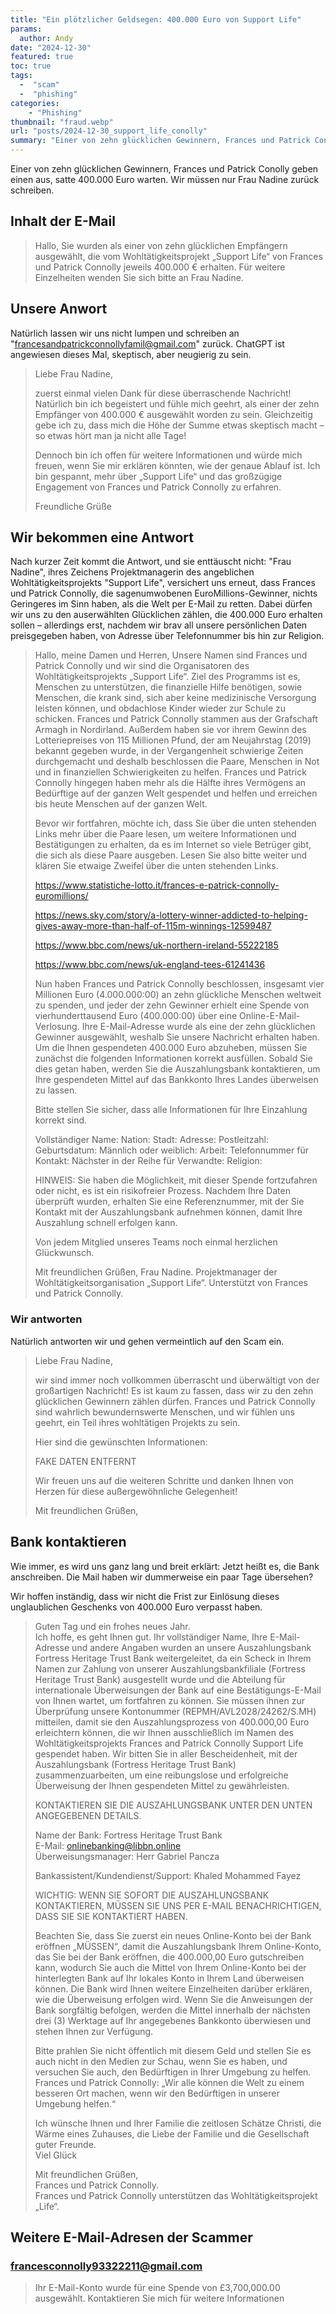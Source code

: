 ```yaml
---
title: "Ein plötzlicher Geldsegen: 400.000 Euro von Support Life"
params:
  author: Andy
date: "2024-12-30"
featured: true
toc: true
tags: 
  -  "scam"
  -  "phishing"
categories:
    - "Phishing"
thumbnail: "fraud.webp"
url: "posts/2024-12-30_support_life_conolly"
summary: "Einer von zehn glücklichen Gewinnern, Frances und Patrick Conolly geben einen aus, satte 400.000 Euro warten."
---
```


Einer von zehn glücklichen Gewinnern, Frances und Patrick Conolly geben einen aus, satte 400.000 Euro warten. Wir müssen nur Frau Nadine zurück schreiben.

## Inhalt der E-Mail

> Hallo, Sie wurden als einer von zehn glücklichen Empfängern ausgewählt, 
> die vom Wohltätigkeitsprojekt „Support Life“ von Frances und Patrick Connolly jeweils 400.000 € erhalten. 
> Für weitere Einzelheiten wenden Sie sich bitte an Frau Nadine.


## Unsere Anwort

Natürlich lassen wir uns nicht lumpen und schreiben an "francesandpatrickconnollyfamil@gmail.com" zurück. ChatGPT ist angewiesen dieses Mal, skeptisch, aber neugierig zu sein.

> Liebe Frau Nadine,
> 
> zuerst einmal vielen Dank für diese überraschende Nachricht! Natürlich bin ich begeistert und fühle mich geehrt, als einer der zehn Empfänger von 400.000 € ausgewählt worden zu sein. Gleichzeitig gebe ich zu, dass mich die Höhe der Summe etwas skeptisch macht – so etwas hört man ja nicht alle Tage!
> 
> Dennoch bin ich offen für weitere Informationen und würde mich freuen, wenn Sie mir erklären könnten, wie der genaue Ablauf ist. Ich bin gespannt, mehr über „Support Life“ und das großzügige Engagement von Frances und Patrick Connolly zu erfahren.
> 
> Freundliche Grüße


## Wir bekommen eine Antwort

Nach kurzer Zeit kommt die Antwort, und sie enttäuscht nicht: "Frau Nadine", ihres Zeichens Projektmanagerin des angeblichen Wohltätigkeitsprojekts "Support Life", versichert uns erneut, dass Frances und Patrick Connolly, die sagenumwobenen EuroMillions-Gewinner, nichts Geringeres im Sinn haben, als die Welt per E-Mail zu retten. Dabei dürfen wir uns zu den auserwählten Glücklichen zählen, die 400.000 Euro erhalten sollen – allerdings erst, nachdem wir brav all unsere persönlichen Daten preisgegeben haben, von Adresse über Telefonnummer bis hin zur Religion. 


> Hallo, meine Damen und Herren,
> Unsere Namen sind Frances und Patrick Connolly und wir sind die Organisatoren des Wohltätigkeitsprojekts „Support Life“. Ziel des Programms ist es, Menschen zu unterstützen, die finanzielle Hilfe benötigen, sowie Menschen, die krank sind, sich aber keine medizinische Versorgung leisten können, und obdachlose Kinder wieder zur Schule zu schicken. Frances und Patrick Connolly stammen aus der Grafschaft Armagh in Nordirland. Außerdem haben sie vor ihrem Gewinn des Lotteriepreises von 115 Millionen Pfund, der am Neujahrstag (2019) bekannt gegeben wurde, in der Vergangenheit schwierige Zeiten durchgemacht und deshalb beschlossen die Paare, Menschen in Not und in finanziellen Schwierigkeiten zu helfen. Frances und Patrick Connolly hingegen haben mehr als die Hälfte ihres Vermögens an Bedürftige auf der ganzen Welt gespendet und helfen und erreichen bis heute Menschen auf der ganzen Welt.
> 
> Bevor wir fortfahren, möchte ich, dass Sie über die unten stehenden Links mehr über die Paare lesen, um weitere Informationen und Bestätigungen zu erhalten, da es im Internet so viele Betrüger gibt, die sich als diese Paare ausgeben. Lesen Sie also bitte weiter und klären Sie etwaige Zweifel über die unten stehenden Links.
> 
> https://www.statistiche-lotto.it/frances-e-patrick-connolly-euromillions/
> 
> https://news.sky.com/story/a-lottery-winner-addicted-to-helping-gives-away-more-than-half-of-115m-winnings-12599487
> 
> https://www.bbc.com/news/uk-northern-ireland-55222185
> 
> https://www.bbc.com/news/uk-england-tees-61241436
> 
> Nun haben Frances und Patrick Connolly beschlossen, insgesamt vier Millionen Euro (4.000.000:00) an zehn glückliche Menschen weltweit zu spenden, und jeder der zehn Gewinner erhielt eine Spende von vierhunderttausend Euro (400.000:00) über eine Online-E-Mail-Verlosung. Ihre E-Mail-Adresse wurde als eine der zehn glücklichen Gewinner ausgewählt, weshalb Sie unsere Nachricht erhalten haben. Um die Ihnen gespendeten 400.000 Euro abzuheben, müssen Sie zunächst die folgenden Informationen korrekt ausfüllen. Sobald Sie dies getan haben, werden Sie die Auszahlungsbank kontaktieren, um Ihre gespendeten Mittel auf das Bankkonto Ihres Landes überweisen zu lassen.
> 
> Bitte stellen Sie sicher, dass alle Informationen für Ihre Einzahlung korrekt sind.
> 
> Vollständiger Name:
> Nation:
> Stadt:
> Adresse:
> Postleitzahl:
> Geburtsdatum:
> Männlich oder weiblich:
> Arbeit:
> Telefonnummer für Kontakt:
> Nächster in der Reihe für Verwandte:
> Religion:
> 
> HINWEIS: Sie haben die Möglichkeit, mit dieser Spende fortzufahren oder nicht, es ist ein risikofreier Prozess. Nachdem Ihre Daten überprüft wurden, erhalten Sie eine Referenznummer, mit der Sie Kontakt mit der Auszahlungsbank aufnehmen können, damit Ihre Auszahlung schnell erfolgen kann.
> 
> Von jedem Mitglied unseres Teams noch einmal herzlichen Glückwunsch.
> 
> Mit freundlichen Grüßen,
> Frau Nadine. Projektmanager der Wohltätigkeitsorganisation „Support Life“.
> Unterstützt von Frances und Patrick Connolly.

### Wir antworten

Natürlich antworten wir und gehen vermeintlich auf den Scam ein.

> Liebe Frau Nadine,
> 
> wir sind immer noch vollkommen überrascht und überwältigt von der großartigen Nachricht! Es ist kaum zu fassen, dass wir zu den zehn glücklichen Gewinnern zählen dürfen. Frances und Patrick Connolly sind wahrlich bewundernswerte Menschen, und wir fühlen uns geehrt, ein Teil ihres wohltätigen Projekts zu sein.
> 
> Hier sind die gewünschten Informationen:
> 
> FAKE DATEN ENTFERNT
> 
> Wir freuen uns auf die weiteren Schritte und danken Ihnen von Herzen für diese außergewöhnliche Gelegenheit!
> 
> Mit freundlichen Grüßen,


## Bank kontaktieren

Wie immer, es wird uns ganz lang und breit erklärt: Jetzt heißt es, die Bank anschreiben. Die Mail haben wir dummerweise ein paar Tage übersehen? 

Wir hoffen inständig, dass wir nicht die Frist zur Einlösung dieses unglaublichen Geschenks von 400.000 Euro verpasst haben. 

> Guten Tag und ein frohes neues Jahr.  
> Ich hoffe, es geht Ihnen gut. Ihr vollständiger Name, Ihre E-Mail-Adresse und andere Angaben wurden an unsere Auszahlungsbank Fortress Heritage Trust Bank weitergeleitet, da ein Scheck in Ihrem Namen zur Zahlung von unserer Auszahlungsbankfiliale (Fortress Heritage Trust Bank) ausgestellt wurde und die Abteilung für internationale Überweisungen der Bank auf eine Bestätigungs-E-Mail von Ihnen wartet, um fortfahren zu können. Sie müssen ihnen zur Überprüfung unsere Kontonummer (REPMH/AVL2028/24262/S.MH) mitteilen, damit sie den Auszahlungsprozess von 400.000,00 Euro erleichtern können, die wir Ihnen ausschließlich im Namen des Wohltätigkeitsprojekts Frances and Patrick Connolly Support Life gespendet haben. Wir bitten Sie in aller Bescheidenheit, mit der Auszahlungsbank (Fortress Heritage Trust Bank) zusammenzuarbeiten, um eine reibungslose und erfolgreiche Überweisung der Ihnen gespendeten Mittel zu gewährleisten.  
>   
> KONTAKTIEREN SIE DIE AUSZAHLUNGSBANK UNTER DEN UNTEN ANGEGEBENEN DETAILS.  
>   
> Name der Bank: Fortress Heritage Trust Bank  
> E-Mail: onlinebanking@libbn.online  
> Überweisungsmanager: Herr Gabriel Pancza  
>   
> Bankassistent/Kundendienst/Support: Khaled Mohammed Fayez  
>   
> WICHTIG: WENN SIE SOFORT DIE AUSZAHLUNGSBANK KONTAKTIEREN, MÜSSEN SIE UNS PER E-MAIL BENACHRICHTIGEN, DASS SIE SIE KONTAKTIERT HABEN.  
>   
> Beachten Sie, dass Sie zuerst ein neues Online-Konto bei der Bank eröffnen „MÜSSEN“, damit die Auszahlungsbank Ihrem Online-Konto, das Sie bei der Bank eröffnen, die 400.000,00 Euro gutschreiben kann, wodurch Sie auch die Mittel von Ihrem Online-Konto bei der hinterlegten Bank auf Ihr lokales Konto in Ihrem Land überweisen können. Die Bank wird Ihnen weitere Einzelheiten darüber erklären, wie die Überweisung erfolgen wird. Wenn Sie die Anweisungen der Bank sorgfältig befolgen, werden die Mittel innerhalb der nächsten drei (3) Werktage auf Ihr angegebenes Bankkonto überwiesen und stehen Ihnen zur Verfügung.  
>   
> Bitte prahlen Sie nicht öffentlich mit diesem Geld und stellen Sie es auch nicht in den Medien zur Schau, wenn Sie es haben, und versuchen Sie auch, den Bedürftigen in Ihrer Umgebung zu helfen. Frances und Patrick Connolly: „Wir alle können die Welt zu einem besseren Ort machen, wenn wir den Bedürftigen in unserer Umgebung helfen.“  
>   
> Ich wünsche Ihnen und Ihrer Familie die zeitlosen Schätze Christi, die Wärme eines Zuhauses, die Liebe der Familie und die Gesellschaft guter Freunde.  
> Viel Glück  
>   
> Mit freundlichen Grüßen,  
> Frances und Patrick Connolly.  
> Frances und Patrick Connolly unterstützen das Wohltätigkeitsprojekt „Life“.  


## Weitere E-Mail-Adresen der Scammer

### francesconnolly93322211@gmail.com

> Ihr E-Mail-Konto wurde für eine Spende von £3,700,000.00 ausgewählt. Kontaktieren Sie mich für weitere Informationen